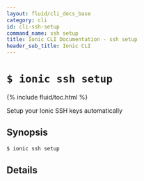 ```yaml
---
layout: fluid/cli_docs_base
category: cli
id: cli-ssh-setup
command_name: ssh setup
title: Ionic CLI Documentation - ssh setup
header_sub_title: Ionic CLI
---
```


# `$ ionic ssh setup`

{% include fluid/toc.html %}

Setup your Ionic SSH keys automatically
## Synopsis

```bash
$ ionic ssh setup 
```
  
## Details






